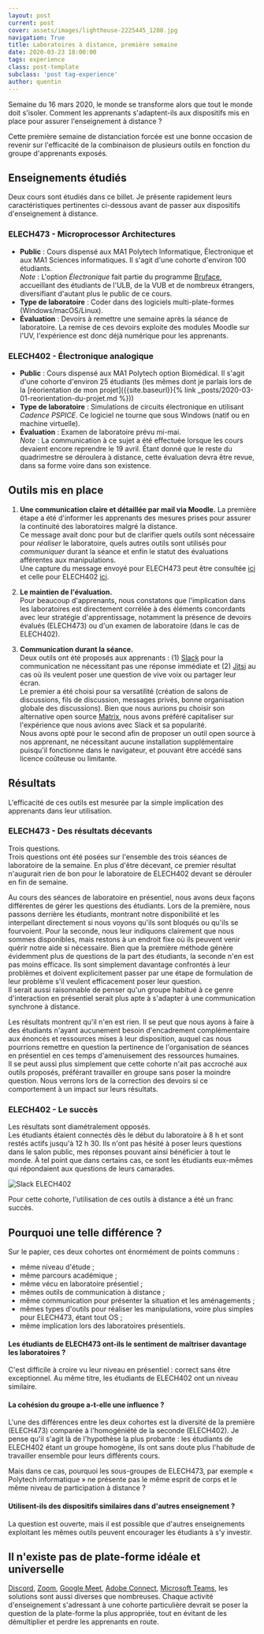 ```yaml
---
layout: post
current: post
cover: assets/images/lighthouse-2225445_1280.jpg
navigation: True
title: Laboratoires à distance, première semaine
date: 2020-03-23 18:00:00
tags: experience
class: post-template
subclass: 'post tag-experience'
author: quentin
---
```


Semaine du 16 mars 2020, le monde se transforme alors que tout le monde doit s'isoler. Comment les apprenants s'adaptent-ils aux dispositifs mis en place pour assurer l'enseignement à distance ?

Cette première semaine de distanciation forcée est une bonne occasion de revenir sur l'efficacité de la combinaison de plusieurs outils en fonction du groupe d'apprenants exposés.

## Enseignements étudiés
Deux cours sont étudiés dans ce billet. Je présente rapidement leurs caractéristiques pertinentes ci-dessous avant de passer aux dispositifs d'enseignement à distance.

### ELECH473 - Microprocessor Architectures
* **Public** : Cours dispensé aux MA1 Polytech Informatique, Électronique et aux MA1 Sciences informatiques. Il s'agit d'une cohorte d'environ 100 étudiants.  
*Note* : L'option *Électronique* fait partie du programme [Bruface](http://www.bruface.eu/), accueillant des étudiants de l'ULB, de la VUB et de nombreux étrangers, diversifiant d'autant plus le public de ce cours.
* **Type de laboratoire** : Coder dans des logiciels multi-plate-formes (Windows/macOS/Linux).
* **Évaluation** : Devoirs à remettre une semaine après la séance de laboratoire. La remise de ces devoirs exploite des modules Moodle sur l'UV, l'expérience est donc déjà numérique pour les apprenants.

### ELECH402 - Électronique analogique
* **Public** : Cours dispensé aux MA1 Polytech option Biomédical. Il s'agit d'une cohorte d'environ 25 étudiants (les mêmes dont je parlais lors de la [réorientation de mon projet]({{site.baseurl}}{% link _posts/2020-03-01-reorientation-du-projet.md %}))
* **Type de laboratoire** : Simulations de circuits électronique en utilisant *Cadence PSPICE*. Ce logiciel ne tourne que sous Windows (natif ou en machine virtuelle).
* **Évaluation** : Examen de laboratoire prévu mi-mai.  
*Note* : La communication à ce sujet a été effectuée lorsque les cours devaient encore reprendre le 19 avril. Étant donné que le reste du quadrimestre se déroulera à distance, cette évaluation devra être revue, dans sa forme voire dans son existence.

## Outils mis en place
1. **Une communication claire et détaillée par mail via Moodle.** 
La première étape a été d'informer les apprenants des mesures prises pour assurer la continuité des laboratoires malgré la distance.  
Ce message avait donc pour but de clarifier quels outils sont nécessaire pour *réaliser* le laboratoire, quels autres outils sont utilisés pour *communiquer* durant la séance et enfin le statut des évaluations afférentes aux manipulations.  
Une capture du message envoyé pour ELECH473 peut être consultée [ici](assets/images/labo-distance/uv-h473.png) et celle pour ELECH402 [ici](assets/images/labo-distance/uv-h402.png).


2. **Le maintien de l'évaluation.**  
Pour beaucoup d'apprenants, nous constatons que l'implication dans les laboratoires est directement corrélée à des éléments concordants avec leur stratégie d'apprentissage, notamment la présence de devoirs évalués (ELECH473) ou  d'un examen de laboratoire (dans le cas de ELECH402).

3. **Communication durant la séance.**  
Deux outils ont été proposés aux apprenants : (1) [Slack](https://slack.com/) pour la communication ne nécessitant pas une réponse immédiate et (2) [Jitsi](https://jitsi.org/) au cas où ils veulent poser une question de vive voix ou partager leur écran.  
Le premier a été choisi pour sa versatilité (création de salons de discussions, fils de discussion, messages privés, bonne organisation globale des discussions). Bien que nous aurions pu choisir son alternative open source [Matrix](https://matrix.org/), nous avons préféré capitaliser sur l'expérience que nous avions avec Slack et sa popularité.  
Nous avons opté pour le second afin de proposer un outil open source à nos apprenant, ne nécessitant aucune installation supplémentaire puisqu'il fonctionne dans le navigateur, et pouvant être accédé sans licence coûteuse ou limitante.

## Résultats
L'efficacité de ces outils est mesurée par la simple implication des apprenants dans leur utilisation.

### ELECH473 - Des résultats décevants
Trois questions.  
Trois questions ont été posées sur l'ensemble des trois séances de laboratoire de la semaine. En plus d'être décevant, ce premier résultat n'augurait rien de bon pour le laboratoire de ELECH402 devant se dérouler en fin de semaine.

Au cours des séances de laboratoire en présentiel, nous avons deux façons différentes de gérer les questions des étudiants.
Lors de la première, nous passons derrière les étudiants, montrant notre disponibilité et les interpellant directement si nous voyons qu'ils sont bloqués ou qu'ils se fourvoient.
Pour la seconde, nous leur indiquons clairement que nous sommes disponibles, mais restons à un endroit fixe où ils peuvent venir quérir notre aide si nécessaire.
Bien que la première méthode génère évidemment plus de questions de la part des étudiants, la seconde n'en est pas moins efficace. Ils sont simplement davantage confrontés à leur problèmes et doivent explicitement passer par une étape de formulation de leur problème s'il veulent efficacement poser leur question.  
Il serait aussi raisonnable de penser qu'un groupe habitué à ce genre d'interaction en présentiel serait plus apte à s'adapter à une communication synchrone à distance.

Les résultats montrent qu'il n'en est rien.
Il se peut que nous ayons à faire à des étudiants n'ayant aucunement besoin d'encadrement complémentaire aux énoncés et ressources mises à leur disposition, auquel cas nous pourrions remettre en question la pertinence de l'organisation de séances en présentiel en ces temps d'amenuisement des ressources humaines.  
Il se peut aussi plus simplement que cette cohorte n'ait pas accroché aux outils proposés, préférant travailler en groupe sans poser la moindre question.
Nous verrons lors de la correction des devoirs si ce comportement à un impact sur leurs résultats.

### ELECH402 - Le succès
Les résultats sont diamétralement opposés.  
Les étudiants étaient connectés dès le début du laboratoire à 8 h et sont restés actifs jusqu'à 12 h 30.
Ils n'ont pas hésité à poser leurs questions dans le salon public, mes réponses pouvant ainsi bénéficier à tout le monde.
À tel point que dans certains cas, ce sont les étudiants eux-mêmes qui répondaient aux questions de leurs camarades.

![Slack ELECH402](assets/images/labo-distance/slack-h402.png)

Pour cette cohorte, l'utilisation de ces outils à distance a été un franc succès.

## Pourquoi une telle différence ?
Sur le papier, ces deux cohortes ont énormément de points communs : 
* même niveau d'étude ; 
* même parcours académique ;
* même vécu en laboratoire présentiel ;
* mêmes outils de communication à distance ;
* même communication pour présenter la situation et les aménagements ;
* mêmes types d'outils pour réaliser les manipulations, voire plus simples pour ELECH473, étant tout OS ;
* même implication lors des laboratoires présentiels.

#### Les étudiants de ELECH473 ont-ils le sentiment de maîtriser davantage les laboratoires ?
C'est difficile à croire vu leur niveau en présentiel : correct sans être exceptionnel.
Au même titre, les étudiants de ELECH402 ont un niveau similaire.

#### La cohésion du groupe a-t-elle une influence ?
L'une des différences entre les deux cohortes est la diversité de la première (ELECH473) comparée à l'homogéniété de la seconde (ELECH402).
Je pense qu'il s'agit là de l'hypothèse la plus probante : les étudiants de ELECH402 étant un groupe homogène, ils ont sans doute plus l'habitude de travailler ensemble pour leurs différents cours.

Mais dans ce cas, pourquoi les sous-groupes de ELECH473, par exemple « Polytech informatique » ne présente pas le même esprit de corps et le même niveau de participation à distance ?

#### Utilisent-ils des dispositifs similaires dans d'autres enseignement ?
La question est ouverte, mais il est possible que d'autres enseignements exploitant les mêmes outils peuvent encourager les étudiants à s'y investir.


## Il n'existe pas de plate-forme idéale et universelle

[Discord](https://discordapp.com/), [Zoom](https://zoom.us/), [Google Meet](https://meet.google.com/), [Adobe Connect](https://www.adobe.com/fr/products/adobeconnect.html), [Microsoft Teams](https://products.office.com/fr-be/microsoft-teams/group-chat-software), les solutions sont aussi diverses que nombreuses.
Chaque activité d'enseignement s'adressant à une cohorte particulière devrait se poser la question de la plate-forme la plus appropriée, tout en évitant de les démultiplier et perdre les apprenants en route.
